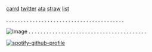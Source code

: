 [carrd](https://santtiiago.carrd.co/)
[twitter](https://x.com/e_e_xecutioner?s=21)
[ata](https://santi.atabook.org/)
[straw](https://velasco.straw.page)
[list](https://listography.com/velasco)

. . . . . . . . . . . . . . . . . . . . . . . . . . . . . . . . . . . . . . . .

![Image](https://github.com/user-attachments/assets/3351e019-f3dd-4ad6-9e15-075343aebe64)
. . . . . . . . . . . . . . . . . . . . . . . . . . . . . . . . . . . . . . . .

 [![spotify-github-profile](https://spotify-github-profile.kittinanx.com/api/view?uid=b0p37964wfd7nrcj4co2cu9uc&cover_image=true&theme=novatorem&show_offline=true&background_color=121212&interchange=true&bar_color=ffffff&bar_color_cover=true)](https://spotify-github-profile.kittinanx.com/api/view?uid=b0p37964wfd7nrcj4co2cu9uc&redirect=true)
